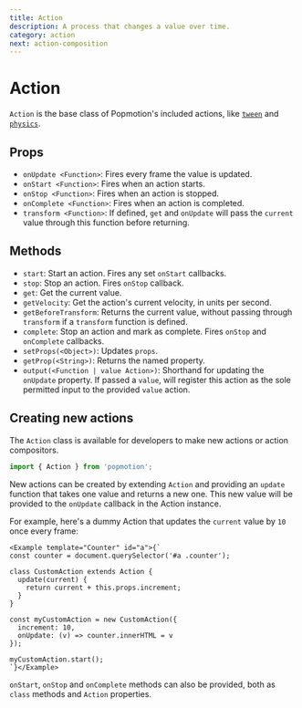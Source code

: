 ```yaml
---
title: Action
description: A process that changes a value over time.
category: action
next: action-composition
---
```


# Action

`Action` is the base class of Popmotion's included actions, like [`tween`](tween) and [`physics`](physics).

## Props

- `onUpdate <Function>`: Fires every frame the value is updated.
- `onStart <Function>`: Fires when an action starts.
- `onStop <Function>`: Fires when an action is stopped.
- `onComplete <Function>`: Fires when an action is completed.
- `transform <Function>`: If defined, `get` and `onUpdate` will pass the `current` value through this function before returning.

## Methods

- `start`: Start an action. Fires any set `onStart` callbacks.
- `stop`: Stop an action. Fires `onStop` callback.
- `get`: Get the current value.
- `getVelocity`: Get the action's current velocity, in units per second.
- `getBeforeTransform`: Returns the current value, without passing through `transform` if a `transform` function is defined.
- `complete`: Stop an action and mark as complete. Fires `onStop` and `onComplete` callbacks.
- `setProps(<Object>)`: Updates `props`.
- `getProp(<String>)`: Returns the named property.
- `output(<Function | value Action>)`: Shorthand for updating the `onUpdate` property. If passed a `value`, will register this action as the sole permitted input to the provided `value` action.

## Creating new actions

The `Action` class is available for developers to make new actions or action compositors.

```javascript
import { Action } from 'popmotion';
```

New actions can be created by extending `Action` and providing an `update` function that takes one value and returns a new one. This new value will be provided to the `onUpdate` callback in the Action instance.

For example, here's a dummy Action that updates the `current` value by `10` once every frame:

```marksy
<Example template="Counter" id="a">{`
const counter = document.querySelector('#a .counter');

class CustomAction extends Action {
  update(current) {
    return current + this.props.increment;
  }
}

const myCustomAction = new CustomAction({
  increment: 10,
  onUpdate: (v) => counter.innerHTML = v
});

myCustomAction.start();
`}</Example>
```

`onStart`, `onStop` and `onComplete` methods can also be provided, both as `class` methods and `Action` properties.
